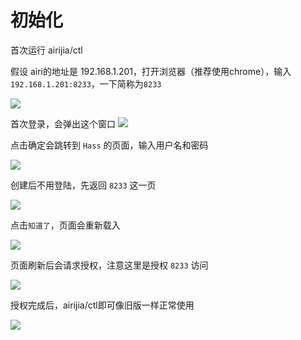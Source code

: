 
# 初始化



首次运行 airijia/ctl 



假设 airi的地址是 192.168.1.201，打开浏览器（推荐使用chrome），输入`192.168.1.201:8233`，一下简称为`8233`

![](https://ws1.sinaimg.cn/large/007fN5Xegy1fx5d5aizjrj30g402n749.jpg)


首次登录，会弹出这个窗口
![](https://ws1.sinaimg.cn/large/007fN5Xegy1fx5d6ith6yj30vj0fvgmi.jpg)


点击确定会跳转到 `Hass` 的页面，输入用户名和密码

![](https://ws1.sinaimg.cn/large/007fN5Xegy1fx5d8wmhwuj30id0gvq3d.jpg)



创建后不用登陆，先返回 `8233` 这一页


![](https://ws1.sinaimg.cn/large/007fN5Xegy1fx5da6xswcj30xc0i1abf.jpg)



点击`知道了`，页面会重新载入


![](https://ws1.sinaimg.cn/large/007fN5Xegy1fx5db5a9dlj30y00f7wfl.jpg)


页面刷新后会请求授权，注意这里是授权 `8233` 访问


![](https://ws1.sinaimg.cn/large/007fN5Xegy1fx5dedi43oj30gr0e5jrv.jpg)


授权完成后，airijia/ctl即可像旧版一样正常使用

![](https://ws1.sinaimg.cn/large/007fN5Xegy1fx5df1qru7j31b60qhmzg.jpg)



